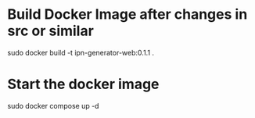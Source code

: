 # Build Docker Image after changes in src or similar
sudo docker build -t ipn-generator-web:0.1.1 .

# Start the docker image
sudo docker compose up -d